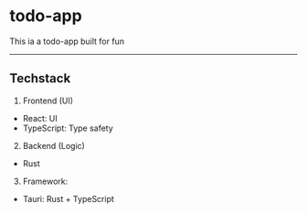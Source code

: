 # todo-app

This ia a todo-app built for fun

---

## Techstack

1. Frontend (UI)
- React: UI
- TypeScript: Type safety

2. Backend (Logic)
- Rust

3. Framework:
- Tauri: Rust + TypeScript